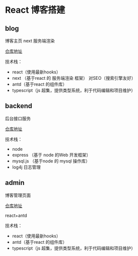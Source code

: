 # React 博客搭建

## blog

博客主页 next 服务端渲染

[仓库地址](https://github.com/Galileo01/reactBlog_blog)

技术栈：

- react（使用最新hooks）
- next （基于react 的 服务端渲染 框架） 对SEO（搜索引擎友好）
- antd（基于react 的组件库）
- typescript（js 超集，提供类型系统，利于代码编辑和项目维护）

## backend

后台接口服务

[仓库地址](https://github.com/Galileo01/reactBlog_backend)

技术栈：

- node 
- express （基于 node 的Web 开发框架）
- mysql.js （基于node 的 mysql 操作库）
- log4j 日志管理

## admin

博客管理页面  

[仓库地址](https://github.com/Galileo01/reactBlog_admin) 

react+antd

技术栈：

- react（使用最新hooks）
- antd（基于react 的组件库）
- typescript（js 超集，提供类型系统，利于代码编辑和项目维护）
